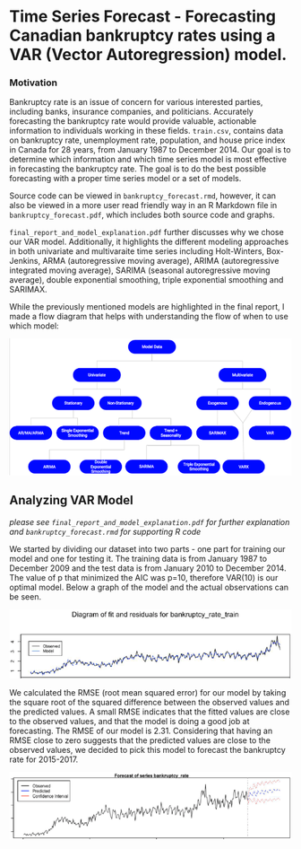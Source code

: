 # Time Series Forecast - Forecasting Canadian bankruptcy rates using a VAR (Vector Autoregression) model.

### Motivation
Bankruptcy rate is an issue of concern for various interested parties, including banks, insurance companies, and politicians. Accurately forecasting the bankruptcy rate would provide valuable, actionable information to individuals working in these fields. `train.csv`, contains data on bankruptcy rate, unemployment rate, population, and house price index in Canada for 28 years, from January 1987 to December 2014. Our goal is to determine which information and which time series model is most effective in forecasting the bankruptcy rate. The goal is to do the best possible forecasting with a proper time series model or a set of models.

Source code can be viewed in `bankruptcy_forecast.rmd`, however, it can also be viewed in a more user read friendly way in an R Markdown file in `bankruptcy_forecast.pdf`, which includes both source code and graphs.

`final_report_and_model_explanation.pdf` further discusses why we chose our VAR model. Additionally, it highlights the different modeling approaches in both univariate and multivaraite time series including Holt-Winters, Box-Jenkins, ARMA (autoregressive moving average), ARIMA (autoregressive integrated moving average), SARIMA (seasonal autoregressive moving average), double exponential smoothing, triple exponential smoothing and SARIMAX. 

While the previously mentioned models are highlighted in the final report, I made a flow diagram that helps with understanding the flow of when to use which model:

![Alt text](images/flow_chart.png?raw=true "Title")

## Analyzing VAR Model 
*please see `final_report_and_model_explanation.pdf` for further explanation and `bankruptcy_forecast.rmd` for supporting R code*

We started by dividing our dataset into two parts - one part for training our model and one for testing it. The training data is from January 1987 to December 2009 and the test data is from January 2010 to December 2014. The value of p that minimized the AIC was p=10, therefore VAR(10) is our optimal model. Below a graph of the model and the actual observations can be seen.

![Alt text](images/fitted_observed.png?raw=true "Title")

We calculated the RMSE (root mean squared error) for our model by taking the square root of the squared difference between the observed values and the predicted values. A small RMSE indicates that the fitted values are close to the observed values, and that the model is doing a good job at forecasting. The RMSE of our model is 2.31. Considering that having an RMSE close to zero suggests that the predicted values are close to the observed values, we decided to pick this model to forecast the bankruptcy rate for 2015-2017.

![Alt text](images/forecast.png?raw=true "Title")
